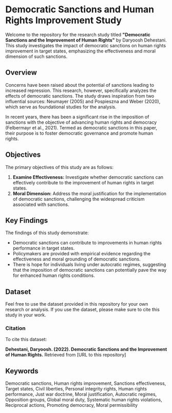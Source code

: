 # Democratic Sanctions and Human Rights Improvement Study

Welcome to the repository for the research study titled **"Democratic Sanctions and the Improvement of Human Rights"** by Daryoosh Dehestani. This study investigates the impact of democratic sanctions on human rights improvement in target states, emphasizing the effectiveness and moral dimension of such sanctions.

## Overview

Concerns have been raised about the potential of sanctions leading to increased repression. This research, however, specifically analyzes the effects of democratic sanctions. The study draws inspiration from two influential sources: Neumayer (2005) and Pospieszna and Weber (2020), which serve as foundational studies for the analysis.

In recent years, there has been a significant rise in the imposition of sanctions with the objective of advancing human rights and democracy (Felbermayr et al., 2021). Termed as democratic sanctions in this paper, their purpose is to foster democratic governance and promote human rights.

## Objectives

The primary objectives of this study are as follows:

1. **Examine Effectiveness:** Investigate whether democratic sanctions can effectively contribute to the improvement of human rights in target states.
2. **Moral Dimension:** Address the moral justification for the implementation of democratic sanctions, challenging the widespread criticism associated with sanctions.

## Key Findings

The findings of this study demonstrate:

- Democratic sanctions can contribute to improvements in human rights performance in target states.
- Policymakers are provided with empirical evidence regarding the effectiveness and moral grounding of democratic sanctions.
- There is hope for individuals living under autocratic regimes, suggesting that the imposition of democratic sanctions can potentially pave the way for enhanced human rights conditions.

## Dataset

Feel free to use the dataset provided in this repository for your own research or analysis. If you use the dataset, please make sure to cite this study in your work.

### Citation

To cite this dataset:

**Dehestani, Daryoosh. (2022). Democratic Sanctions and the Improvement of Human Rights.** Retrieved from [URL to this repository]

## Keywords

Democratic sanctions, Human rights improvement, Sanctions effectiveness, Target states, Civil liberties, Personal integrity rights, Human rights performance, Just war doctrine, Moral justification, Autocratic regimes, Opposition groups, Global moral duty, Systematic human rights violations, Reciprocal actions, Promoting democracy, Moral permissibility
